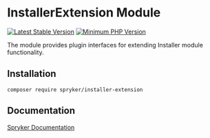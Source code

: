 # InstallerExtension Module
[![Latest Stable Version](https://poser.pugx.org/spryker/installer-extension/v/stable.svg)](https://packagist.org/packages/spryker/installer-extension)
[![Minimum PHP Version](https://img.shields.io/badge/php-%3E%3D%208.1-8892BF.svg)](https://php.net/)

The module provides plugin interfaces for extending Installer module functionality.

## Installation

```
composer require spryker/installer-extension
```

## Documentation

[Spryker Documentation](https://docs.spryker.com)
